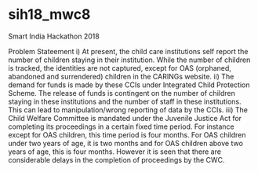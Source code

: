 # sih18_mwc8
Smart India Hackathon 2018
 


Problem Stateement
i)   At present, the child care institutions self report the number of children staying in their institution. 
     While the number of children is tracked, the identities are not captured, except for OAS (orphaned, 
	   abandoned and surrendered) children in the CARINGs website. 
ii)  The demand for funds is made by these CCIs under Integrated Child Protection Scheme. The release of funds 
	   is contingent on the number of children staying in these institutions and the number of staff in these 
	   institutions. This can lead to manipulation/wrong reporting of data by the CCIs. 
iii) The Child Welfare Committee is mandated under the Juvenile Justice Act for completing its proceedings in a 
     certain fixed time period. For instance except for OAS children, this time period is four months. For OAS 
	   children under two years of age, it is two months and for OAS children above two years of age, this is four
	   months. However it is seen that there are considerable delays in the completion of proceedings by the 
	   CWC. 
